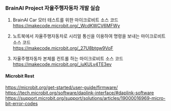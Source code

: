 ### BrainAI Project 자율주행자동차 개발 실습

1. BrainAI Car 모터 테스트를 위한 마이크로비트 소스 코드<br>
https://makecode.microbit.org/_WcdKWCV6MFWy

2. 노트북에서 자율주행자동차로 시리얼 통신을 이용하여 명령을 보내는 마이크로비트 소스 코드 <br>
https://makecode.microbit.org/_27U8btgw9VoF

3. 자율주행자동차 본체를 컨트롤 하는 마이크로비트 소스 코드<br>
https://makecode.microbit.org/_iuKULy4TE3ev



#### Microbit Rest
https://microbit.org/get-started/user-guide/firmware/
https://tech.microbit.org/software/daplink-interface/#daplink-software 
https://support.microbit.org/support/solutions/articles/19000016969-micro-bit-error-codes

